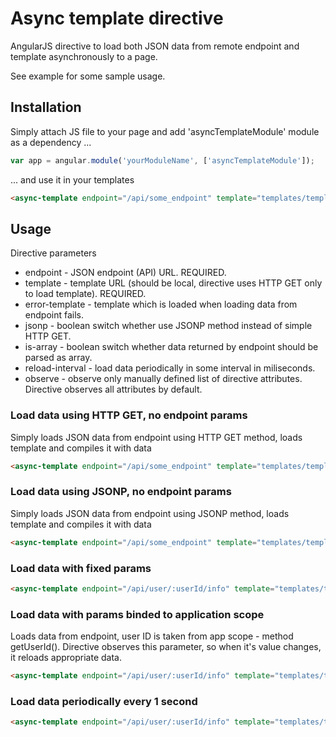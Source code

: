 # Async template directive

AngularJS directive to load both JSON data from remote endpoint and template asynchronously to a page.

See example for some sample usage.

## Installation

Simply attach JS file to your page and add 'asyncTemplateModule' module as a dependency ...

```javascript
var app = angular.module('yourModuleName', ['asyncTemplateModule']);
```

... and use it in your templates

```html
<async-template endpoint="/api/some_endpoint" template="templates/template.html" />
```


## Usage

Directive parameters

* endpoint - JSON endpoint (API) URL. REQUIRED.
* template - template URL (should be local, directive uses HTTP GET only to load template). REQUIRED.
* error-template - template which is loaded when loading data from endpoint fails.
* jsonp - boolean switch whether use JSONP method instead of simple HTTP GET.
* is-array - boolean switch whether data returned by endpoint should be parsed as array.
* reload-interval - load data periodically in some interval in miliseconds.
* observe - observe only manually defined list of directive attributes. Directive observes all attributes by default.


### Load data using HTTP GET, no endpoint params

Simply loads JSON data from endpoint using HTTP GET method, loads template and compiles it with data

```html
<async-template endpoint="/api/some_endpoint" template="templates/template.html" />
```

### Load data using JSONP, no endpoint params

Simply loads JSON data from endpoint using JSONP method, loads template and compiles it with data

```html
<async-template endpoint="/api/some_endpoint" template="templates/template.html" jsonp="true" error-template="templates/404.html" />
```

### Load data with fixed params

```html
<async-template endpoint="/api/user/:userId/info" template="templates/template.html" userId="1" />
```

### Load data with params binded to application scope

Loads data from endpoint, user ID is taken from app scope - method getUserId(). Directive observes this parameter,
so when it's value changes, it reloads appropriate data.

```html
<async-template endpoint="/api/user/:userId/info" template="templates/template.html" user-id="{{getUserId()}}" />
```

### Load data periodically every 1 second

```html
<async-template endpoint="/api/user/:userId/info" template="templates/template.html" user-id="{{getUserId()}}" reload-interval="1000" />
```